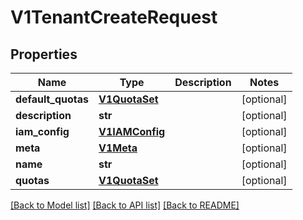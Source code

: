 # V1TenantCreateRequest

## Properties
Name | Type | Description | Notes
------------ | ------------- | ------------- | -------------
**default_quotas** | [**V1QuotaSet**](V1QuotaSet.md) |  | [optional] 
**description** | **str** |  | [optional] 
**iam_config** | [**V1IAMConfig**](V1IAMConfig.md) |  | [optional] 
**meta** | [**V1Meta**](V1Meta.md) |  | [optional] 
**name** | **str** |  | [optional] 
**quotas** | [**V1QuotaSet**](V1QuotaSet.md) |  | [optional] 

[[Back to Model list]](../README.md#documentation-for-models) [[Back to API list]](../README.md#documentation-for-api-endpoints) [[Back to README]](../README.md)


